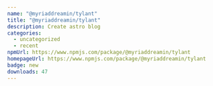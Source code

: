 ```yaml
---
name: "@myriaddreamin/tylant"
title: "@myriaddreamin/tylant"
description: Create astro blog
categories:
  - uncategorized
  - recent
npmUrl: https://www.npmjs.com/package/@myriaddreamin/tylant
homepageUrl: https://www.npmjs.com/package/@myriaddreamin/tylant
badge: new
downloads: 47
---
```

